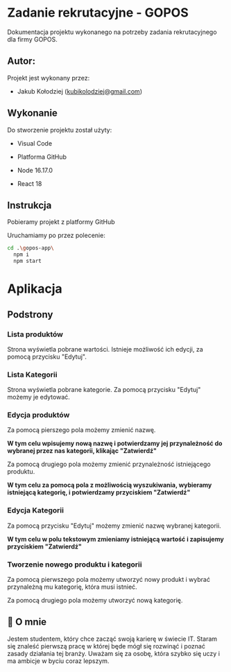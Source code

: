 
# Zadanie rekrutacyjne - GOPOS

Dokumentacja projektu wykonanego na potrzeby zadania rekrutacyjnego dla firmy GOPOS.




## Autor:       

Projekt jest wykonany przez:

- Jakub Kołodziej (kubikolodziej@gmail.com)


## Wykonanie

Do stworzenie projektu został użyty:

- Visual Code

- Platforma GitHub

- Node 16.17.0

- React 18


## Instrukcja       

Pobieramy projekt z platformy GitHub

Uruchamiamy po przez polecenie:

```bash
cd .\gopos-app\
  npm i
  npm start
```
    
# Aplikacja 

## Podstrony
### Lista produktów

Strona wyświetla pobrane wartości. Istnieje możliwość ich edycji, za pomocą przycisku "Edytuj".

### Lista Kategorii

Strona wyświetla pobrane kategorie. Za pomocą przycisku "Edytuj" możemy je edytować.

### Edycja produktów

Za pomocą pierszego pola możemy zmienić nazwę.

**W tym celu wpisujemy nową nazwę i potwierdzamy jej przynależność do wybranej przez nas kategorii, klikając "Zatwierdź"**

Za pomocą drugiego pola możemy zmienić przynależność istniejącego produktu.

**W tym celu za pomocą pola z możliwością wyszukiwania, wybieramy istniejącą kategorię, i potwierdzamy przyciskiem "Zatwierdź"**

### Edycja Kategorii

Za pomocą przycisku "Edytuj" możemy zmienić nazwę wybranej kategorii.

**W tym celu w polu tekstowym zmieniamy istniejącą wartość i zapisujemy przyciskiem "Zatwierdź"**

### Tworzenie nowego produktu i kategorii

Za pomocą pierwszego pola możemy utworzyć nowy produkt i wybrać przynależną mu kategorię, która musi istnieć.

Za pomocą drugiego pola możemy utworzyć nową kategorię.







## 🚀 O mnie    
Jestem studentem, który chce zacząć swoją karierę w świecie IT. Staram się znaleść pierwszą pracę w której będe mógł się rozwinąć i poznać zasady działania tej branży. Uważam się za osobę, która szybko się uczy i ma ambicje w byciu coraz lepszym.








